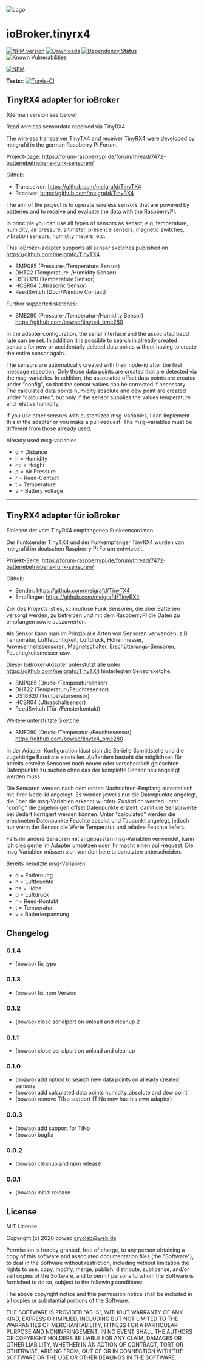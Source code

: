 ![Logo](admin/tinyRX4.png)
# ioBroker.tinyrx4

[![NPM version](http://img.shields.io/npm/v/iobroker.tinyrx4.svg)](https://www.npmjs.com/package/iobroker.tinyrx4)
[![Downloads](https://img.shields.io/npm/dm/iobroker.tinyrx4.svg)](https://www.npmjs.com/package/iobroker.tinyrx4)
[![Dependency Status](https://img.shields.io/david/bowao/iobroker.tinyrx4.svg)](https://david-dm.org/bowao/iobroker.tinyrx4)
[![Known Vulnerabilities](https://snyk.io/test/github/bowao/ioBroker.tinyrx4/badge.svg)](https://snyk.io/test/github/bowao/ioBroker.tinyrx4)

[![NPM](https://nodei.co/npm/iobroker.tinyrx4.png?downloads=true)](https://nodei.co/npm/iobroker.tinyrx4/)

**Tests:**: [![Travis-CI](http://img.shields.io/travis/bowao/ioBroker.tinyrx4/master.svg)](https://travis-ci.org/bowao/ioBroker.tinyrx4)

## TinyRX4 adapter for ioBroker
(German version see below)

Read wireless sensordata received via TinyRX4

The wireless transceiver TinyTX4 and receiver TinyRX4 were developed by meigrafd in the german Raspberry Pi Forum.

Project-page: https://forum-raspberrypi.de/forum/thread/7472-batteriebetriebene-funk-sensoren/

Github:

* Transceiver: https://github.com/meigrafd/TinyTX4
* Receiver: https://github.com/meigrafd/TinyRX4


The aim of the project is to operate wireless sensors that are powered by batteries and to receive and evaluate the data with the RaspberryPI.

In principle you can use all types of sensors as sensor, e.g. temperature, humidity, air pressure, altimeter, presence sensors, magnetic switches, vibration sensors, humidity meters, etc.

This ioBroker-adapter supports all sensor sketches published on https://github.com/meigrafd/TinyTX4

* BMP085 (Pressure-/Temperature Sensor)
* DHT22 (Temperature-/Humidity Sensor) 
* DS18B20 (Temperature Sensor)
* HCSR04 (Ultrasonic Sensor)
* ReedSwitch (Door/Window Contact)

Further supported sketches:

* BME280 (Pressure-/Temperatur-/Humidity Sensor) https://github.com/bowao/tinytx4_bme280

In the adapter configuration, the serial interface and the associated baud rate can be set. In addition it is possible to search in already created sensors for new or accidentally deleted data points without having to create the entire sensor again.

The sensors are automatically created with their node-id after the first message reception. Only those data points are created that are detected via the msg-variables. In addition, the associated offset data points are created under "config", so that the sensor values can be corrected if necessary. The calculated data points humidity absolute and dew point are created under "calculated", but only if the sensor supplies the values temperature and relative humidity.

If you use other sensors with customized msg-variables, I can implement this in the adapter or you make a pull-request. The msg-variables must be different from those already used.

Already used msg-variables

* d = Distance
* h = Humidity
* he = Height
* p = Air Pressure
* r = Reed-Contact
* t = Temperature
* v = Battery voltage

-------------------------------------------------------------------------------------------

## TinyRX4 adapter für ioBroker

Einlesen der vom TinyRX4 empfangenen Funksensordaten

Der Funksender TinyTX4 und der Funkempfänger TinyRX4 wurden von meigrafd im deutschen Raspberry Pi Forum entwickelt.

Projekt-Seite: https://forum-raspberrypi.de/forum/thread/7472-batteriebetriebene-funk-sensoren/

Github:

* Sender: https://github.com/meigrafd/TinyTX4
* Empfänger: https://github.com/meigrafd/TinyRX4

Ziel des Projekts ist es, schnurlose Funk Sensoren, die über Batterien versorgt werden, zu betreiben und mit dem RaspberryPI die Daten zu empfangen sowie auszuwerten.

Als Sensor kann man im Prinzip alle Arten von Sensoren verwenden, z.B. Temperatur, Luftfeuchtigkeit, Luftdruck, Höhenmesser, Anwesenheitssensoren, Magnetschalter, Erschütterungs-Sensoren, Feuchtigkeitsmesser usw.

Dieser IoBroker-Adapter unterstützt alle unter https://github.com/meigrafd/TinyTX4 hinterlegten Sensorsketche:

* BMP085 (Druck-/Temperatursensor)
* DHT22 (Temperatur-/Feuchtesensor) 
* DS18B20 (Temperatursensor)
* HCSR04 (Ultraschallsensor)
* ReedSwitch (Tür-/Fensterkontakt)

Weitere unterstützte Sketche:

* BME280 (Druck-/Temperatur-/Feuchtesensor) https://github.com/bowao/tinytx4_bme280

In der Adapter Konfiguration lässt sich die Serielle Schnittstelle und die zugehörige Baudrate einstellen. Außerdem besteht die möglichkeit für bereits erstellte Sensoren nach neuen oder versehentlich gelöschten Datenpunkte zu suchen ohne das der komplette Sensor neu angelegt werden muss.  

Die Sensoren werden nach dem ersten Nachrichten-Empfang automatisch mit ihrer Node-Id angelegt. Es werden jeweils nur die Datenpunkte angelegt, die über die msg-Variablen erkannt wurden. Zusätzlich werden unter "config" die zugehörigen offset Datenpunkte erstellt, damit die Sensorwerte bei Bedarf korrigiert werden können. Unter "calculated" werden die erechneten Datenpunkte Feuchte absolut und Taupunkt angelegt, jedoch nur wenn der Sensor die Werte Temperatur und relative Feuchte liefert.

Falls ihr andere Sensoren mit angepassten msg-Variablen verwendet, kann ich dies gerne im Adapter umsetzen oder ihr macht einen pull-request. Die msg-Variablen müssen sich von den bereits benutzten unterscheiden.

Bereits benutzte msg-Variablen:

* d = Entfernung
* h = Luftfeuchte
* he = Höhe
* p = Luftdruck
* r = Reed-Kontakt
* t = Temperatur
* v = Batteriespannung

## Changelog
### 0.1.4
- (bowao) fix typo

### 0.1.3
- (bowao) fix npm Version

### 0.1.2
- (bowao) close serialport on unload and cleanup 2

### 0.1.1
- (bowao) close serialport on unload and cleanup

### 0.1.0
- (boawo) add option to search new data points on already created sensors
- (bowao) add calculated data points humidity_absolute and dew point
- (bowao) remove TiNo support (TiNo now has his own adapter)

### 0.0.3
- (bowao) add support for TiNo
- (bowao) bugfix

### 0.0.2
- (bowao) cleanup and npm release

### 0.0.1
- (bowao) initial release

## License
MIT License

Copyright (c) 2020 bowao <cryolab@web.de>

Permission is hereby granted, free of charge, to any person obtaining a copy
of this software and associated documentation files (the "Software"), to deal
in the Software without restriction, including without limitation the rights
to use, copy, modify, merge, publish, distribute, sublicense, and/or sell
copies of the Software, and to permit persons to whom the Software is
furnished to do so, subject to the following conditions:

The above copyright notice and this permission notice shall be included in all
copies or substantial portions of the Software.

THE SOFTWARE IS PROVIDED "AS IS", WITHOUT WARRANTY OF ANY KIND, EXPRESS OR
IMPLIED, INCLUDING BUT NOT LIMITED TO THE WARRANTIES OF MERCHANTABILITY,
FITNESS FOR A PARTICULAR PURPOSE AND NONINFRINGEMENT. IN NO EVENT SHALL THE
AUTHORS OR COPYRIGHT HOLDERS BE LIABLE FOR ANY CLAIM, DAMAGES OR OTHER
LIABILITY, WHETHER IN AN ACTION OF CONTRACT, TORT OR OTHERWISE, ARISING FROM,
OUT OF OR IN CONNECTION WITH THE SOFTWARE OR THE USE OR OTHER DEALINGS IN THE
SOFTWARE.
